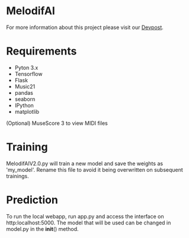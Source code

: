 # MelodifAI

For more information about this project please visit our [Devpost](https://devpost.com/software/melodifai).

# Requirements
- Pyton 3.x
- Tensorflow
- Flask
- Music21
- pandas
- seaborn
- IPython
- matplotlib

(Optional) MuseScore 3 to view MIDI files

# Training

MelodifAIV2.0.py will train a new model and save the weights as 'my_model'. Rename this file to avoid it being overwritten on subsequent trainings.

# Prediction

To run the local webapp, run app.py and access the interface on http:localhost:5000. The model that will be used can be changed in model.py in the __init__() method.




